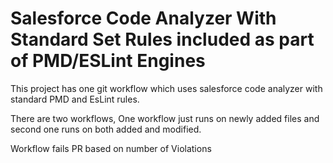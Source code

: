 # Salesforce Code Analyzer With Standard Set Rules included as part of PMD/ESLint Engines

This project has one git workflow which uses salesforce code analyzer with standard PMD and EsLint rules. 

There are two workflows, One workflow just runs on newly added files and second one runs on both added and modified.

Workflow fails PR based on number of Violations
